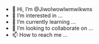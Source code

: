 - 👋 Hi, I’m @Jiwolwowlwmwikwns
- 👀 I’m interested in ...
- 🌱 I’m currently learning ...
- 💞️ I’m looking to collaborate on ...
- 📫 How to reach me ...

<!---
Jiwolwowlwmwikwns/Jiwolwowlwmwikwns is a ✨ special ✨ repository because its `README.md` (this file) appears on your GitHub profile.
You can click the Preview link to take a look at your changes.
--->
